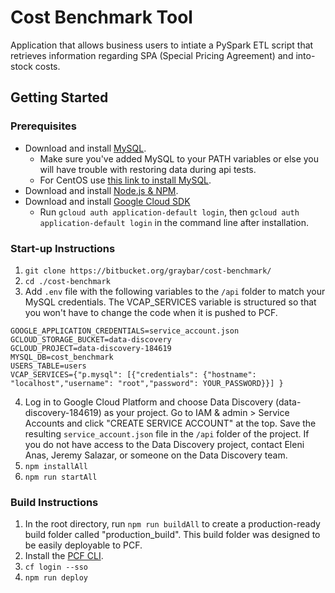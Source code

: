 # Cost Benchmark Tool

Application that allows business users to intiate a PySpark ETL script that retrieves information regarding SPA (Special Pricing Agreement) and into-stock costs.

## Getting Started

### Prerequisites

- Download and install [MySQL](https://dev.mysql.com/downloads/installer/).
  - Make sure you've added MySQL to your PATH variables or else you will have trouble with restoring data during api tests.
  - For CentOS use [this link to install MySQL](https://www.digitalocean.com/community/tutorials/how-to-install-mysql-on-centos-7).
- Download and install [Node.js & NPM](https://nodejs.org/en/download/).
- Download and install [Google Cloud SDK](https://cloud.google.com/sdk/docs/)
  - Run `gcloud auth application-default login`, then `gcloud auth application-default login` in the command line after installation.

### Start-up Instructions

1. `git clone https://bitbucket.org/graybar/cost-benchmark/`
2. `cd ./cost-benchmark`
3. Add `.env` file with the following variables to the `/api` folder to match your MySQL credentials. The VCAP_SERVICES variable is structured so that you won't have to change the code when it is pushed to PCF.

```
GOOGLE_APPLICATION_CREDENTIALS=service_account.json
GCLOUD_STORAGE_BUCKET=data-discovery
GCLOUD_PROJECT=data-discovery-184619
MYSQL_DB=cost_benchmark
USERS_TABLE=users
VCAP_SERVICES={"p.mysql": [{"credentials": {"hostname": "localhost","username": "root","password": YOUR_PASSWORD}}] }
```

4. Log in to Google Cloud Platform and choose Data Discovery (data-discovery-184619) as your project. Go to IAM & admin > Service Accounts and click "CREATE SERVICE ACCOUNT" at the top. Save the resulting `service_account.json` file in the `/api` folder of the project. If you do not have access to the Data Discovery project, contact Eleni Anas, Jeremy Salazar, or someone on the Data Discovery team.
5. `npm installAll`
6. `npm run startAll`

### Build Instructions

1. In the root directory, run `npm run buildAll` to create a production-ready build folder called "production_build". This build folder was designed to be easily deployable to PCF.
2. Install the [PCF CLI](https://docs.cloudfoundry.org/cf-cli/install-go-cli.html).
3. `cf login --sso`
4. `npm run deploy`
